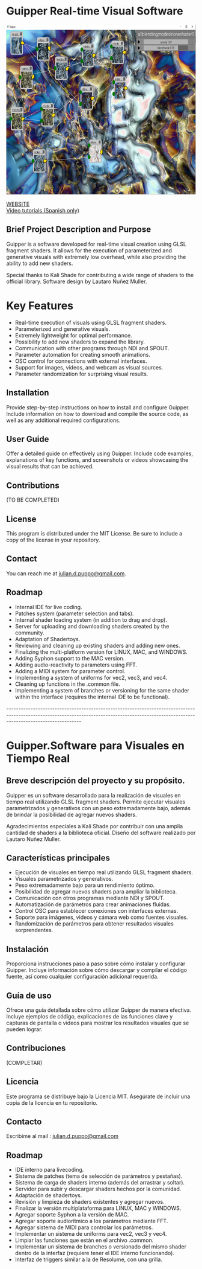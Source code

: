 
# Guipper Real-time Visual Software


<img src="https://github.com/guipper/Guipper/blob/main/muchosnodos.png" width="800" height="450">

<a href="https://mmtt.com.ar/guipper/"> WEBSITE </a><br>
<a href="https://www.youtube.com/watch?v=rOPMYAHRxRU&list=PLfar0iGmq1QLaV4g0J6rfsSUxda1kYTBn&pp=gAQBiAQB"> Video tutorials (Spanish only) </a>





## Brief Project Description and Purpose
Guipper is a software developed for real-time visual creation using GLSL fragment shaders. It allows for the execution of parameterized and generative visuals with extremely low overhead, while also providing the ability to add new shaders.

Special thanks to Kali Shade for contributing a wide range of shaders to the official library. Software design by Lautaro Nuñez Muller.

# Key Features

<ul>
  <li>Real-time execution of visuals using GLSL fragment shaders.</li>
  <li>Parameterized and generative visuals.</li>
  <li>Extremely lightweight for optimal performance.</li>
  <li>Possibility to add new shaders to expand the library.</li>
  <li>Communication with other programs through NDI and SPOUT.</li>
  <li>Parameter automation for creating smooth animations.</li>
  <li>OSC control for connections with external interfaces.</li>
  <li>Support for images, videos, and webcam as visual sources.</li>
  <li>Parameter randomization for surprising visual results.</li>
</ul>

## Installation
Provide step-by-step instructions on how to install and configure Guipper. Include information on how to download and compile the source code, as well as any additional required configurations.

## User Guide
Offer a detailed guide on effectively using Guipper. Include code examples, explanations of key functions, and screenshots or videos showcasing the visual results that can be achieved.

## Contributions
(TO BE COMPLETED)

## License
This program is distributed under the MIT License. Be sure to include a copy of the license in your repository.

## Contact
You can reach me at julian.d.puppo@gmail.com.

## Roadmap
<ul>
  <li>Internal IDE for live coding.</li>
  <li>Patches system (parameter selection and tabs).</li>
  <li>Internal shader loading system (in addition to drag and drop).</li>
  <li>Server for uploading and downloading shaders created by the community.</li>
  <li>Adaptation of Shadertoys.</li>
  <li>Reviewing and cleaning up existing shaders and adding new ones.</li>
  <li>Finalizing the multi-platform version for LINUX, MAC, and WINDOWS.</li>
  <li>Adding Syphon support to the MAC version.</li>
  <li>Adding audio-reactivity to parameters using FFT.</li>
  <li>Adding a MIDI system for parameter control.</li>
  <li>Implementing a system of uniforms for vec2, vec3, and vec4.</li>
  <li>Cleaning up functions in the .common file.</li>
  <li>Implementing a system of branches or versioning for the same shader within the interface (requires the internal IDE to be functional).</li>
</ul>
-------------------------------------------------------------------------------------------------------------------------------------------------------------------------------------------

#  Guipper.Software para Visuales en Tiempo Real

## Breve descripción del proyecto y su propósito.

Guipper es un software desarrollado para la realización de visuales en tiempo real utilizando GLSL fragment shaders. Permite ejecutar visuales parametrizados y generativos con un peso extremadamente bajo, además de brindar la posibilidad de agregar nuevos shaders.

Agradecimientos especiales a Kali Shade por contribuir con una amplia cantidad de shaders a la biblioteca oficial.
Diseño del software realizado por Lautaro Nuñez Muller.

## Características principales
<ul>
  <li>Ejecución de visuales en tiempo real utilizando GLSL fragment shaders.</li>
  <li>Visuales parametrizados y generativos.</li>
  <li>Peso extremadamente bajo para un rendimiento óptimo.</li>
  <li>Posibilidad de agregar nuevos shaders para ampliar la biblioteca.</li>
  <li>Comunicación con otros programas mediante NDI y SPOUT.</li>
  <li>Automatización de parámetros para crear animaciones fluidas.</li>
  <li>Control OSC para establecer conexiones con interfaces externas.</li>
  <li>Soporte para imágenes, videos y cámara web como fuentes visuales.</li>
  <li>Randomización de parámetros para obtener resultados visuales sorprendentes.</li>
  
</ul>

## Instalación
Proporciona instrucciones paso a paso sobre cómo instalar y configurar Guipper. Incluye información sobre cómo descargar y compilar el código fuente, así como cualquier configuración adicional requerida.

## Guía de uso
Ofrece una guía detallada sobre cómo utilizar Guipper de manera efectiva. Incluye ejemplos de código, explicaciones de las funciones clave y capturas de pantalla o videos para mostrar los resultados visuales que se pueden lograr.

## Contribuciones
(COMPLETAR)

## Licencia
Este programa se distribuye bajo la Licencia MIT. Asegúrate de incluir una copia de la licencia en tu repositorio.

## Contacto
Escribime al mail : julian.d.puppo@gmail.com
## Roadmap
<ul>
  <li>IDE interno para livecoding.</li>
  <li>Sistema de patches (tema de selección de parámetros y pestañas).</li>
  <li>Sistema de carga de shaders interno (además del arrastrar y soltar).</li>
  <li>Servidor para subir y descargar shaders hechos por la comunidad.</li>
  <li>Adaptación de shadertoys.</li>
  <li>Revisión y limpieza de shaders existentes y agregar nuevos.</li>
  <li>Finalizar la versión multiplataforma para LINUX, MAC y WINDOWS.</li>
  <li>Agregar soporte Syphon a la versión de MAC.</li>
  <li>Agregar soporte audiorítmico a los parámetros mediante FFT.</li>
  <li>Agregar sistema de MIDI para controlar los parámetros.</li>
  <li>Implementar un sistema de uniforms para vec2, vec3 y vec4.</li>
  <li>Limpiar las funciones que están en el archivo .common.</li>
  <li>Implementar un sistema de branches o versionado del mismo shader dentro de la interfaz (requiere tener el IDE interno funcionando).</li>
  <li>Interfaz de triggers similar a la de Resolume, con una grilla.</li>
</ul>



